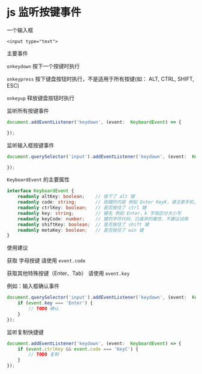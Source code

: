 # js 监听按键事件

一个输入框

```
<input type="text">
```

主要事件

`onkeydown` 按下一个按键时执行

`onkeypress`  按下键盘按钮时执行，不是适用于所有按键(如： ALT, CTRL, SHIFT, ESC)

`onkeyup` 释放键盘按钮时执行


监听所有按键事件

```ts
document.addEventListener('keydown', (event:  KeyboardEvent) => {

});
```

监听输入框按键事件

```ts
document.querySelector('input').addEventListener('keydown', (event:  KeyboardEvent) => {

});
```

`KeyboardEvent` 的主要属性

```ts
interface KeyboardEvent {
    readonly altKey: boolean;    // 按下了 alt 键
    readonly code: string;       // 按键的内容 例如 Enter KeyK，请注意手机上按键的确认键无法获取，区分左右按键 AltLeft
    readonly ctrlKey: boolean;   // 是否按住了 ctrl 键
    readonly key: string;        // 键名 例如 Enter、k 字母区分大小写
    readonly keyCode: number;    // 键的字符代码，已废弃的属性，不建议试用
    readonly shiftKey: boolean;  // 是否按住了 shift 键
    readonly metaKey: boolean;   // 是否按住了 win 键
}
```

使用建议

获取 字母按键 请使用 `event.code` 

获取其他特殊按键（Enter、Tab） 请使用 `event.key`


例如：输入框确认事件

```ts
document.querySelector('input').addEventListener('keydown', (event:  KeyboardEvent) => {
    if (event.key === 'Enter') {
        // TODO 确认
    }
});
```

监听复制快捷键

```ts
document.addEventListener('keydown', (event:  KeyboardEvent) => {
    if (event.ctrlKey && event.code === 'KeyC') {
        // TODO 复制
    }
});
```